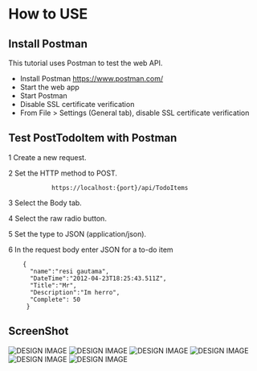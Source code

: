 # How to USE


## Install Postman

This tutorial uses Postman to test the web API.

- Install Postman 
              https://www.postman.com/
- Start the web app
- Start Postman 
- Disable SSL certificate verification 
- From File > Settings (General tab), disable SSL certificate verification

## Test PostTodoItem with Postman

1 Create a new request.

2 Set the HTTP method to POST.
                
                https://localhost:{port}/api/TodoItems

3 Select the Body tab.

4 Select the raw radio button.

5 Set the type to JSON (application/json).

6 In the request body enter JSON for a to-do item

        {
          "name":"resi gautama",
          "DateTime":"2012-04-23T18:25:43.511Z",
          "Title":"Mr",
          "Description":"Im herro",
          "Complete": 50
         }

## ScreenShot 
![DESIGN IMAGE](http://images.rizalresi.com/post.png?raw=true)
![DESIGN IMAGE](http://images.rizalresi.com/getall.png?raw=true)
![DESIGN IMAGE](http://images.rizalresi.com/put.png?raw=true)
![DESIGN IMAGE](http://images.rizalresi.com/get{id}.png?raw=true)
![DESIGN IMAGE](http://images.rizalresi.com/Delete.png?raw=true)
![DESIGN IMAGE](http://images.rizalresi.com/show_get_delete.png?raw=true)

